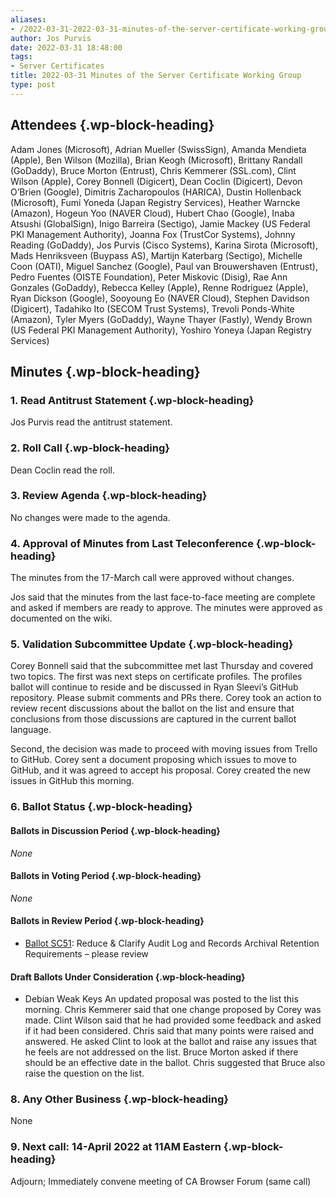 ```yaml
---
aliases:
- /2022-03-31-2022-03-31-minutes-of-the-server-certificate-working-group/
author: Jos Purvis
date: 2022-03-31 18:48:00
tags:
- Server Certificates
title: 2022-03-31 Minutes of the Server Certificate Working Group
type: post
---
```


## Attendees {.wp-block-heading}

Adam Jones (Microsoft), Adrian Mueller (SwissSign), Amanda Mendieta (Apple), Ben Wilson (Mozilla), Brian Keogh (Microsoft), Brittany Randall (GoDaddy), Bruce Morton (Entrust), Chris Kemmerer (SSL.com), Clint Wilson (Apple), Corey Bonnell (Digicert), Dean Coclin (Digicert), Devon O’Brien (Google), Dimitris Zacharopoulos (HARICA), Dustin Hollenback (Microsoft), Fumi Yoneda (Japan Registry Services), Heather Warncke (Amazon), Hogeun Yoo (NAVER Cloud), Hubert Chao (Google), Inaba Atsushi (GlobalSign), Inigo Barreira (Sectigo), Jamie Mackey (US Federal PKI Management Authority), Joanna Fox (TrustCor Systems), Johnny Reading (GoDaddy), Jos Purvis (Cisco Systems), Karina Sirota (Microsoft), Mads Henriksveen (Buypass AS), Martijn Katerbarg (Sectigo), Michelle Coon (OATI), Miguel Sanchez (Google), Paul van Brouwershaven (Entrust), Pedro Fuentes (OISTE Foundation), Peter Miskovic (Disig), Rae Ann Gonzales (GoDaddy), Rebecca Kelley (Apple), Renne Rodriguez (Apple), Ryan Dickson (Google), Sooyoung Eo (NAVER Cloud), Stephen Davidson (Digicert), Tadahiko Ito (SECOM Trust Systems), Trevoli Ponds-White (Amazon), Tyler Myers (GoDaddy), Wayne Thayer (Fastly), Wendy Brown (US Federal PKI Management Authority), Yoshiro Yoneya (Japan Registry Services)

## Minutes {.wp-block-heading}

### 1. Read Antitrust Statement {.wp-block-heading}

Jos Purvis read the antitrust statement.

### 2. Roll Call {.wp-block-heading}

Dean Coclin read the roll.

### 3. Review Agenda {.wp-block-heading}

No changes were made to the agenda.

### 4. Approval of Minutes from Last Teleconference {.wp-block-heading}

The minutes from the 17-March call were approved without changes.

Jos said that the minutes from the last face-to-face meeting are complete and asked if members are ready to approve. The minutes were approved as documented on the wiki.

### 5. Validation Subcommittee Update {.wp-block-heading}

Corey Bonnell said that the subcommittee met last Thursday and covered two topics. The first was next steps on certificate profiles. The profiles ballot will continue to reside and be discussed in Ryan Sleevi’s GitHub repository. Please submit comments and PRs there. Corey took an action to review recent discussions about the ballot on the list and ensure that conclusions from those discussions are captured in the current ballot language.

Second, the decision was made to proceed with moving issues from Trello to GitHub. Corey sent a document proposing which issues to move to GitHub, and it was agreed to accept his proposal. Corey created the new issues in GitHub this morning.

### 6. Ballot Status {.wp-block-heading}

#### Ballots in Discussion Period {.wp-block-heading}

_None_

#### Ballots in Voting Period {.wp-block-heading}

_None_

#### Ballots in Review Period {.wp-block-heading}

- [Ballot SC51](/2022/03/01/ballot-sc51-reduce-and-clarify-audit-log-and-records-archival-retention-requirements/): Reduce & Clarify Audit Log and Records Archival Retention Requirements – please review

#### Draft Ballots Under Consideration {.wp-block-heading}

- Debian Weak Keys
  An updated proposal was posted to the list this morning. Chris Kemmerer said that one change proposed by Corey was made.
  Clint Wilson said that he had provided some feedback and asked if it had been considered.
  Chris said that many points were raised and answered. He asked Clint to look at the ballot and raise any issues that he feels are not addressed on the list.
  Bruce Morton asked if there should be an effective date in the ballot. Chris suggested that Bruce also raise the question on the list.

### 8. Any Other Business {.wp-block-heading}

None

### 9. Next call: 14-April 2022 at 11AM Eastern {.wp-block-heading}

Adjourn; Immediately convene meeting of CA Browser Forum (same call)